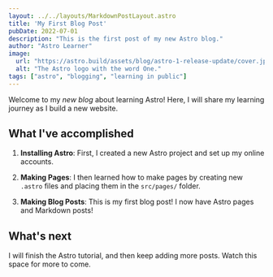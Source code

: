```yaml
---
layout: ../../layouts/MarkdownPostLayout.astro
title: 'My First Blog Post'
pubDate: 2022-07-01
description: "This is the first post of my new Astro blog."
author: "Astro Learner"
image:
  url: "https://astro.build/assets/blog/astro-1-release-update/cover.jpeg"
  alt: "The Astro logo with the word One."
tags: ["astro", "blogging", "learning in public"]
---
```


Welcome to my _new blog_ about learning Astro! Here, I will share my learning journey as I build a new website.

## What I've accomplished

1. **Installing Astro**: First, I created a new Astro project and set up my online accounts.

2. **Making Pages**: I then learned how to make pages by creating new `.astro` files and placing them in the `src/pages/` folder.

3. **Making Blog Posts**: This is my first blog post! I now have Astro pages and Markdown posts!

## What's next

I will finish the Astro tutorial, and then keep adding more posts. Watch this space for more to come.